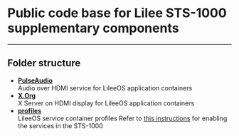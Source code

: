 # Public code base for Lilee STS-1000 supplementary components
---
Folder structure
---
* **[PulseAudio](https://github.com/lileesystems-com/sts-1000/tree/master/PulseAudio)**</br>
Audio over HDMI service for LileeOS application containers
* **[X.Org](https://github.com/lileesystems-com/sts-1000/tree/master/X.Org)**</br>
X Server on HDMI display for LileeOS application containers
* **[profiles](https://github.com/lileesystems-com/sts-1000/tree/master/profiles)**<br>
LileeOS service container profiles
Refer to [this instructions](https://github.com/lileesystems-com/sts-1000/blob/master/profiles/README.md) for enabling the services in the STS-1000
